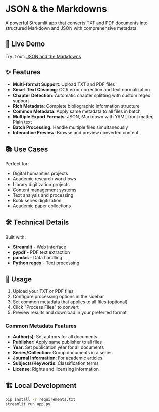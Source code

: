 # JSON & the Markdowns

A powerful Streamlit app that converts TXT and PDF documents into structured Markdown and JSON with comprehensive metadata.

## 🚀 Live Demo

Try it out: [JSON and the Markdowns](https://json-and-the-markdowns.streamlit.app/)

## ✨ Features

- **Multi-format Support**: Upload TXT and PDF files
- **Smart Text Cleaning**: OCR error correction and text normalization
- **Chapter Detection**: Automatic chapter splitting with custom regex support
- **Rich Metadata**: Complete bibliographic information structure
- **Common Metadata**: Apply same metadata to all files in batch
- **Multiple Export Formats**: JSON, Markdown with YAML front matter, Plain text
- **Batch Processing**: Handle multiple files simultaneously
- **Interactive Preview**: Browse and preview converted content

## 📚 Use Cases

Perfect for:
- Digital humanities projects
- Academic research workflows
- Library digitization projects
- Content management systems
- Text analysis and processing
- Book series digitization
- Academic paper collections

## 🛠️ Technical Details

Built with:
- **Streamlit** - Web interface
- **pypdf** - PDF text extraction
- **pandas** - Data handling
- **Python regex** - Text processing

## 📖 Usage

1. Upload your TXT or PDF files
2. Configure processing options in the sidebar
3. Set common metadata that applies to all files (optional)
4. Click "Process Files" to convert
5. Preview results and download in your preferred format

### Common Metadata Features

- **Author(s)**: Set authors for all documents
- **Publisher**: Apply same publisher to all files
- **Year**: Set publication year for all documents
- **Series/Collection**: Group documents in a series
- **Journal Information**: For academic articles
- **Subjects/Keywords**: Classification terms
- **License**: Rights and licensing information

## 🏗️ Local Development

```bash
pip install -r requirements.txt
streamlit run app.py
